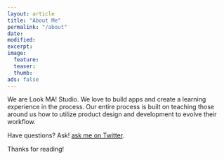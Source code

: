 ```yaml
---
layout: article
title: "About Me"
permalink: "/about"
date:
modified:
excerpt:
image:
  feature:
  teaser:
  thumb:
ads: false
---
```


We are Look MA! Studio.  We love to build apps and create a learning experience in the process.
Our entire process is built on teaching those around us how to utilize product design and development to evolve their workflow.

Have questions? Ask! [ask me on Twitter](https://twitter.com/StephenMunkLu).

Thanks for reading!
